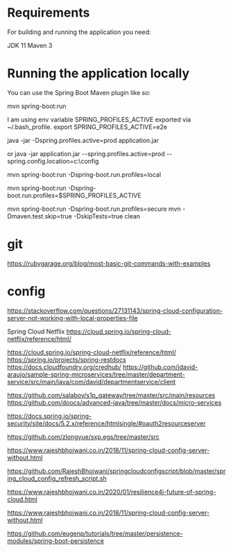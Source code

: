 
# Requirements

For building and running the application you need:

JDK 11
Maven 3


# Running the application locally

You can use the Spring Boot Maven plugin like so:

mvn spring-boot:run

I am using env variable SPRING_PROFILES_ACTIVE exported via ~/.bash_profile. export SPRING_PROFILES_ACTIVE=e2e


java -jar -Dspring.profiles.active=prod application.jar

or
java -jar application.jar --spring.profiles.active=prod --spring.config.location=c:\config

mvn spring-boot:run -Dspring-boot.run.profiles=local

mvn spring-boot:run -Dspring-boot.run.profiles=$SPRING_PROFILES_ACTIVE


mvn spring-boot:run -Dspring-boot.run.profiles=secure
mvn -Dmaven.test.skip=true -DskipTests=true clean


# git
https://rubygarage.org/blog/most-basic-git-commands-with-examples

# config 

https://stackoverflow.com/questions/27131143/spring-cloud-configuration-server-not-working-with-local-properties-file

Spring Cloud Netflix
https://cloud.spring.io/spring-cloud-netflix/reference/html/


https://cloud.spring.io/spring-cloud-netflix/reference/html/
https://spring.io/projects/spring-restdocs
https://docs.cloudfoundry.org/credhub/
https://github.com/jdavid-araujo/sample-spring-microservices/tree/master/department-service/src/main/java/com/david/departmentservice/client

https://github.com/salaboy/s1p_gateway/tree/master/src/main/resources
https://github.com/doocs/advanced-java/tree/master/docs/micro-services

https://docs.spring.io/spring-security/site/docs/5.2.x/reference/htmlsingle/#oauth2resourceserver

https://github.com/zlongyue/sxp.egs/tree/master/src


https://www.rajeshbhojwani.co.in/2018/11/spring-cloud-config-server-without.html

https://github.com/RajeshBhojwani/springcloudconfigscript/blob/master/spring_cloud_config_refresh_script.sh


https://www.rajeshbhojwani.co.in/2020/01/resilience4j-future-of-spring-cloud.html

https://www.rajeshbhojwani.co.in/2018/11/spring-cloud-config-server-without.html

https://github.com/eugenp/tutorials/tree/master/persistence-modules/spring-boot-persistence

